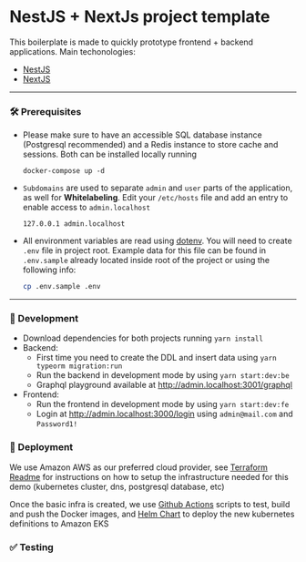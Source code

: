 # NestJS + NextJs project template

This boilerplate is made to quickly prototype frontend + backend applications.
Main techonologies:
* [NestJS](https://nestjs.com/)
* [NextJS](https://nextjs.org)

---

### 🛠️ Prerequisites


- Please make sure to have an accessible SQL database instance (Postgresql recommended) and a Redis instance to store cache and sessions. 
  Both can be installed locally running 
  ```
  docker-compose up -d
  ```
- `Subdomains` are used to separate `admin` and `user` parts of the application, as well for **Whitelabeling**.
Edit your `/etc/hosts` file and add an entry to enable access to `admin.localhost` 
  ```
  127.0.0.1 admin.localhost
  ```

- All environment variables are read using [dotenv](https://www.npmjs.com/package/dotenv). You will need to create `.env` file in project root. Example data for this file can be found in `.env.sample` already located inside root of the project or using the following info:

    ```sh
    cp .env.sample .env
    ```
---

### 🚀 Development 

- Download dependencies for both projects running `yarn install`
- Backend:
     - First time you need to create the DDL and insert data using `yarn typeorm migration:run`
     - Run the backend in development mode by using `yarn start:dev:be`
    - Graphql playground available at http://admin.localhost:3001/graphql
- Frontend:
    - Run the frontend in development mode by using `yarn start:dev:fe`
    - Login at http://admin.localhost:3000/login using `admin@mail.com` and `Password1!`
  
### 🚀 Deployment

We use Amazon AWS as our preferred cloud provider, see [Terraform Readme](https://github.com/arus-io/terraform-project-demo) for instructions on how to setup the infrastructure
needed for this demo (kubernetes cluster, dns, postgresql database, etc)

Once the basic infra is created, we use [Github Actions](.github/workflows) scripts to test, build and push the Docker images, and 
[Helm Chart](charts/demo/README.md) to deploy the new kubernetes definitions to Amazon EKS

### ✅ Testing
